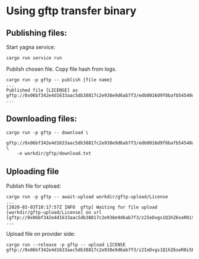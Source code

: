 # Using gftp transfer binary

## Publishing files:

Start yagna service:
```
cargo run service run
```

Publish chosen file. Copy file hash from logs.
```
cargo run -p gftp -- publish {file name}
...
Published file [LICENSE] as gftp://0x06bf342e4d1633aac5db38817c2e938e9d6ab7f3/edb0016d9f8bafb54540da34f05a8d510de8114488f23916276bdead05509a53.
...
```

## Downloading files:

```
cargo run -p gftp -- download \
    gftp://0x06bf342e4d1633aac5db38817c2e938e9d6ab7f3/edb0016d9f8bafb54540da34f05a8d510de8114488f23916276bdead05509a53 \
    -o workdir/gftp/download.txt
```

## Uploading file

Publish file for upload:

```
cargo run -p gftp -- await-upload workdir/gftp-upload/License
...
[2020-03-03T10:17:57Z INFO  gftp] Waiting for file upload [workdir/gftp-upload/License] on url [gftp://0x06bf342e4d1633aac5db38817c2e938e9d6ab7f3/z2IeDvgs1Q1hZ6seR0iSEsKW8kxdxQCK0eoz6DsYVznqJIl5K18NqwJPdLgesY9yR].
...
```

Upload file on provider side:
```
cargo run --release -p gftp -- upload LICENSE gftp://0x06bf342e4d1633aac5db38817c2e938e9d6ab7f3/z2IeDvgs1Q1hZ6seR0iSEsKW8kxdxQCK0eoz6DsYVznqJIl5K18NqwJPdLgesY9yR
```
